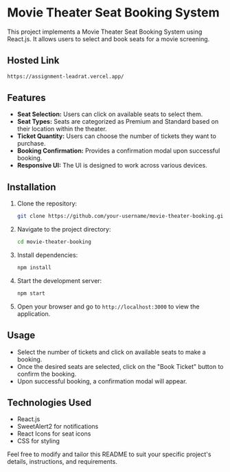 # Movie Theater Seat Booking System

This project implements a Movie Theater Seat Booking System using React.js. It allows users to select and book seats for a movie screening.

## Hosted Link

```bash
https://assignment-leadrat.vercel.app/
```

## Features

- **Seat Selection:** Users can click on available seats to select them.
- **Seat Types:** Seats are categorized as Premium and Standard based on their location within the theater.
- **Ticket Quantity:** Users can choose the number of tickets they want to purchase.
- **Booking Confirmation:** Provides a confirmation modal upon successful booking.
- **Responsive UI:** The UI is designed to work across various devices.

## Installation

1. Clone the repository:

   ```bash
   git clone https://github.com/your-username/movie-theater-booking.git
   ```

2. Navigate to the project directory:

   ```bash
   cd movie-theater-booking
   ```

3. Install dependencies:

   ```bash
   npm install
   ```

4. Start the development server:

   ```bash
   npm start
   ```

5. Open your browser and go to `http://localhost:3000` to view the application.

## Usage

- Select the number of tickets and click on available seats to make a booking.
- Once the desired seats are selected, click on the "Book Ticket" button to confirm the booking.
- Upon successful booking, a confirmation modal will appear.

## Technologies Used

- React.js
- SweetAlert2 for notifications
- React Icons for seat icons
- CSS for styling

Feel free to modify and tailor this README to suit your specific project's details, instructions, and requirements.
